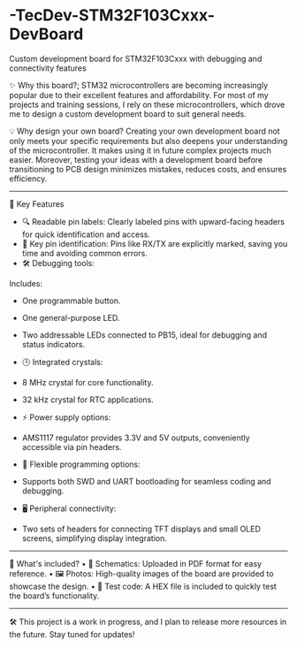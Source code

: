 # -TecDev-STM32F103Cxxx-DevBoard
Custom development board for STM32F103Cxxx with debugging and connectivity features

✨ Why this board?;
STM32 microcontrollers are becoming increasingly popular due to their excellent features and affordability. For most of my projects and training sessions, I rely on these microcontrollers, which drove me to design a custom development board to suit general needs.

💡 Why design your own board?
Creating your own development board not only meets your specific requirements but also deepens your understanding of the microcontroller. It makes using it in future complex projects much easier. Moreover, testing your ideas with a development board before transitioning to PCB design minimizes mistakes, reduces costs, and ensures efficiency.

________________________________________

🌟 Key Features
-	🔍 Readable pin labels:
Clearly labeled pins with upward-facing headers for quick identification and access.
-	🎯 Key pin identification:
Pins like RX/TX are explicitly marked, saving you time and avoiding common errors.
-	🛠️ Debugging tools:
  
Includes:
-	One programmable button.
-	One general-purpose LED.
-	Two addressable LEDs connected to PB15, ideal for debugging and status indicators.
  
-	🕒 Integrated crystals:
-	8 MHz crystal for core functionality.
-	32 kHz crystal for RTC applications.
  
-	⚡ Power supply options:
- AMS1117 regulator provides 3.3V and 5V outputs, conveniently accessible via pin headers.

-	🔌 Flexible programming options:
- Supports both SWD and UART bootloading for seamless coding and debugging.
  
-	🖥️ Peripheral connectivity:
- Two sets of headers for connecting TFT displays and small OLED screens, simplifying display integration.
  
________________________________________

📂 What's included?
•	📜 Schematics:
Uploaded in PDF format for easy reference.
•	🖼️ Photos:
High-quality images of the board are provided to showcase the design.
•	🔄 Test code:
A HEX file is included to quickly test the board’s functionality.
________________________________________
🛠️ This project is a work in progress, and I plan to release more resources in the future. Stay tuned for updates!
